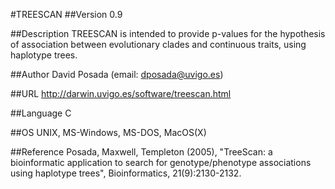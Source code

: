 #TREESCAN
##Version
0.9

##Description
TREESCAN is intended to provide p-values for the hypothesis of association between evolutionary clades and continuous traits, using haplotype trees.

##Author
David Posada (email: dposada@uvigo.es)

##URL
http://darwin.uvigo.es/software/treescan.html

##Language
C

##OS
UNIX, MS-Windows, MS-DOS, MacOS(X)

##Reference
Posada, Maxwell, Templeton (2005), "TreeScan: a bioinformatic application to search for genotype/phenotype associations using haplotype trees", Bioinformatics, 21(9):2130-2132.

